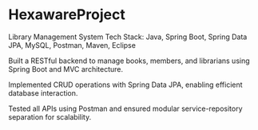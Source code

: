 # HexawareProject
Library Management System
Tech Stack: Java, Spring Boot, Spring Data JPA, MySQL, Postman, Maven, Eclipse

Built a RESTful backend to manage books, members, and librarians using Spring Boot and MVC architecture.

Implemented CRUD operations with Spring Data JPA, enabling efficient database interaction.

Tested all APIs using Postman and ensured modular service-repository separation for scalability.
